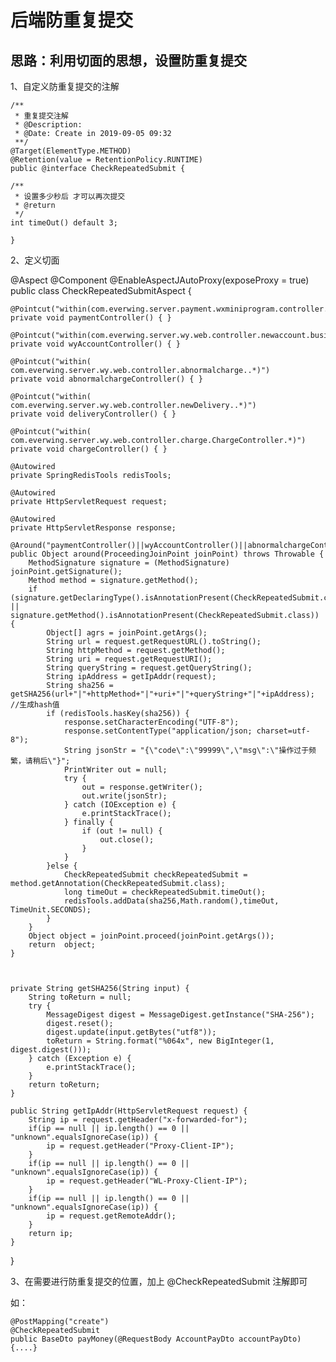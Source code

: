 # 后端防重复提交

## 思路：利用切面的思想，设置防重复提交

1、自定义防重复提交的注解

	/**
	 * 重复提交注解
	 * @Description:
	 * @Date: Create in 2019-09-05 09:32
	 **/
	@Target(ElementType.METHOD)
	@Retention(value = RetentionPolicy.RUNTIME)
	public @interface CheckRepeatedSubmit {
	
	/**
	 * 设置多少秒后 才可以再次提交
	 * @return
	 */
	int timeOut() default 3;
	
	}

2、定义切面

@Aspect
@Component
@EnableAspectJAutoProxy(exposeProxy = true)
public class CheckRepeatedSubmitAspect {

    @Pointcut("within(com.everwing.server.payment.wxminiprogram.controller..*)")
    private void paymentController() { }

    @Pointcut("within(com.everwing.server.wy.web.controller.newaccount.business..*)")
    private void wyAccountController() { }

    @Pointcut("within( com.everwing.server.wy.web.controller.abnormalcharge..*)")
    private void abnormalchargeController() { }

    @Pointcut("within( com.everwing.server.wy.web.controller.newDelivery..*)")
    private void deliveryController() { }

    @Pointcut("within( com.everwing.server.wy.web.controller.charge.ChargeController.*)")
    private void chargeController() { }

    @Autowired
    private SpringRedisTools redisTools;

    @Autowired
    private HttpServletRequest request;

    @Autowired
    private HttpServletResponse response;

    @Around("paymentController()||wyAccountController()||abnormalchargeController()||deliveryController()||chargeController()")
    public Object around(ProceedingJoinPoint joinPoint) throws Throwable {
        MethodSignature signature = (MethodSignature) joinPoint.getSignature();
        Method method = signature.getMethod();
        if (signature.getDeclaringType().isAnnotationPresent(CheckRepeatedSubmit.class) || signature.getMethod().isAnnotationPresent(CheckRepeatedSubmit.class)) {
            Object[] agrs = joinPoint.getArgs();
            String url = request.getRequestURL().toString();
            String httpMethod = request.getMethod();
            String uri = request.getRequestURI();
            String queryString = request.getQueryString();
            String ipAddress = getIpAddr(request);
            String sha256 = getSHA256(url+"|"+httpMethod+"|"+uri+"|"+queryString+"|"+ipAddress); //生成hash值
            if (redisTools.hasKey(sha256)) {
                response.setCharacterEncoding("UTF-8");
                response.setContentType("application/json; charset=utf-8");
                String jsonStr = "{\"code\":\"99999\",\"msg\":\"操作过于频繁，请稍后\"}";
                PrintWriter out = null;
                try {
                    out = response.getWriter();
                    out.write(jsonStr);
                } catch (IOException e) {
                    e.printStackTrace();
                } finally {
                    if (out != null) {
                        out.close();
                    }
                }
            }else {
                CheckRepeatedSubmit checkRepeatedSubmit =  method.getAnnotation(CheckRepeatedSubmit.class);
                long timeOut = checkRepeatedSubmit.timeOut();
                redisTools.addData(sha256,Math.random(),timeOut, TimeUnit.SECONDS);
            }
        }
        Object object = joinPoint.proceed(joinPoint.getArgs());
        return  object;
    }



    private String getSHA256(String input) {
        String toReturn = null;
        try {
            MessageDigest digest = MessageDigest.getInstance("SHA-256");
            digest.reset();
            digest.update(input.getBytes("utf8"));
            toReturn = String.format("%064x", new BigInteger(1, digest.digest()));
        } catch (Exception e) {
            e.printStackTrace();
        }
        return toReturn;
    }

    public String getIpAddr(HttpServletRequest request) {
        String ip = request.getHeader("x-forwarded-for");
        if(ip == null || ip.length() == 0 || "unknown".equalsIgnoreCase(ip)) {
            ip = request.getHeader("Proxy-Client-IP");
        }
        if(ip == null || ip.length() == 0 || "unknown".equalsIgnoreCase(ip)) {
            ip = request.getHeader("WL-Proxy-Client-IP");
        }
        if(ip == null || ip.length() == 0 || "unknown".equalsIgnoreCase(ip)) {
            ip = request.getRemoteAddr();
        }
        return ip;
    }

}

3、在需要进行防重复提交的位置，加上 @CheckRepeatedSubmit 注解即可

如：

    @PostMapping("create")
    @CheckRepeatedSubmit
    public BaseDto payMoney(@RequestBody AccountPayDto accountPayDto){....}